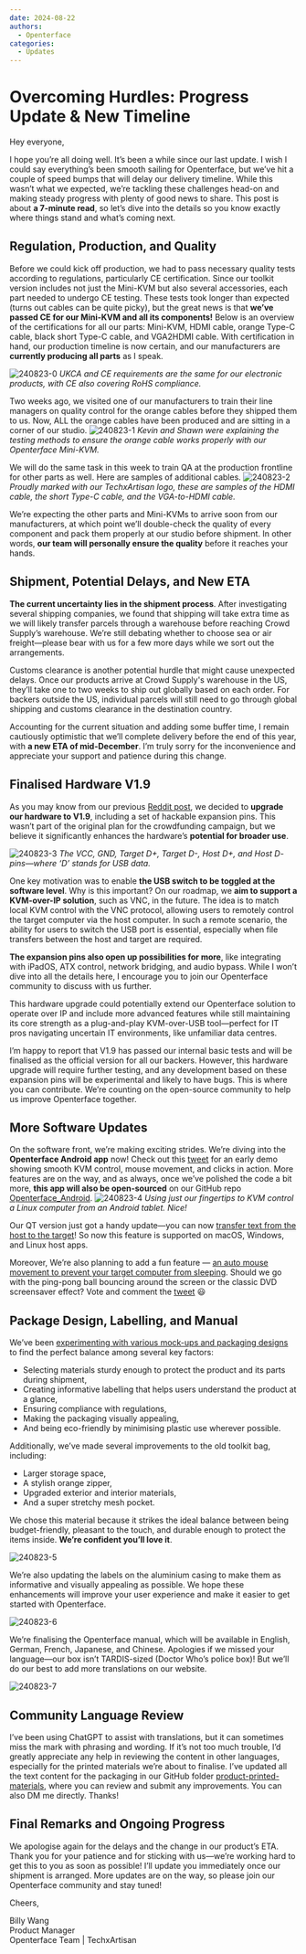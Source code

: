 ```yaml
---
date: 2024-08-22
authors:
  - Openterface
categories:
  - Updates
---
```


# Overcoming Hurdles: Progress Update & New Timeline

Hey everyone,

I hope you’re all doing well. It’s been a while since our last update. I wish I could say everything’s been smooth sailing for Openterface, but we’ve hit a couple of speed bumps that will delay our delivery timeline. While this wasn’t what we expected, we’re tackling these challenges head-on and making steady progress with plenty of good news to share. This post is about **a 7-minute read**, so let’s dive into the details so you know exactly where things stand and what’s coming next.

## Regulation, Production, and Quality

Before we could kick off production, we had to pass necessary quality tests according to regulations, particularly CE certification. Since our toolkit version includes not just the Mini-KVM but also several accessories, each part needed to undergo CE testing. These tests took longer than expected (turns out cables can be quite picky), but the great news is that **we’ve passed CE for our Mini-KVM and all its components!** Below is an overview of the certifications for all our parts: Mini-KVM, HDMI cable, orange Type-C cable, black short Type-C cable, and VGA2HDMI cable. With certification in hand, our production timeline is now certain, and our manufacturers are **currently producing all parts** as I speak.

![240823-0](pic/240823-0.jpg)
*UKCA and CE requirements are the same for our electronic products, with CE also covering RoHS compliance.*

Two weeks ago, we visited one of our manufacturers to train their line managers on quality control for the orange cables before they shipped them to us. Now, ALL the orange cables have been produced and are sitting in a corner of our studio.
![240823-1](pic/240823-1.jpg)
*Kevin and Shawn were explaining the testing methods to ensure the orange cable works properly with our Openterface Mini-KVM.*

We will do the same task in this week to train QA at the production frontline for other parts as well. Here are samples of additional cables.
![240823-2](pic/240823-2.jpg)
*Proudly marked with our TechxArtisan logo, these are samples of the HDMI cable, the short Type-C cable, and the VGA-to-HDMI cable.*

We’re expecting the other parts and Mini-KVMs to arrive soon from our manufacturers, at which point we’ll double-check the quality of every component and pack them properly at our studio before shipment. In other words, **our team will personally ensure the quality** before it reaches your hands.

## Shipment, Potential Delays, and New ETA

**The current uncertainty lies in the shipment process**. After investigating several shipping companies, we found that shipping will take extra time as we will likely transfer parcels through a warehouse before reaching Crowd Supply’s warehouse. We’re still debating whether to choose sea or air freight—please bear with us for a few more days while we sort out the arrangements.

Customs clearance is another potential hurdle that might cause unexpected delays. Once our products arrive at Crowd Supply's warehouse in the US, they’ll take one to two weeks to ship out globally based on each order. For backers outside the US, individual parcels will still need to go through global shipping and customs clearance in the destination country.

Accounting for the current situation and adding some buffer time, I remain cautiously optimistic that we’ll complete delivery before the end of this year, with **a new ETA of mid-December**. I’m truly sorry for the inconvenience and appreciate your support and patience during this change.

## Finalised Hardware V1.9

As you may know from our previous [Reddit post](https://www.reddit.com/r/Openterface_miniKVM/comments/1e25pco/openterface_minikvm_v19_with_pins_for_more/), we decided to **upgrade our hardware to V1.9**, including a set of hackable expansion pins. This wasn’t part of the original plan for the crowdfunding campaign, but we believe it significantly enhances the hardware’s **potential for broader use**.

![240823-3](pic/240823-3.jpg)
*The VCC, GND, Target D+, Target D-, Host D+, and Host D- pins—where ‘D’ stands for USB data.*

One key motivation was to enable **the USB switch to be toggled at the software level**. Why is this important? On our roadmap, we **aim to support a KVM-over-IP solution**, such as VNC, in the future. The idea is to match local KVM control with the VNC protocol, allowing users to remotely control the target computer via the host computer. In such a remote scenario, the ability for users to switch the USB port is essential, especially when file transfers between the host and target are required.

**The expansion pins also open up possibilities for more**, like integrating with iPadOS, ATX control, network bridging, and audio bypass. While I won’t dive into all the details here, I encourage you to join our Openterface community to discuss with us further.

This hardware upgrade could potentially extend our Openterface solution to operate over IP and include more advanced features while still maintaining its core strength as a plug-and-play KVM-over-USB tool—perfect for IT pros navigating uncertain IT environments, like unfamiliar data centres.

I’m happy to report that V1.9 has passed our internal basic tests and will be finalised as the official version for all our backers. However, this hardware upgrade will require further testing, and any development based on these expansion pins will be experimental and likely to have bugs. This is where you can contribute. We’re counting on the open-source community to help us improve Openterface together.

## More Software Updates

On the software front, we’re making exciting strides. We’re diving into the **Openterface Android app** now! Check out this [tweet](https://x.com/TechxArtisan/status/1825460088922071398) for an early demo showing smooth KVM control, mouse movement, and clicks in action. More features are on the way, and as always, once we’ve polished the code a bit more, **this app will also be open-sourced** on our GitHub repo [Openterface_Android](https://github.com/TechxArtisanStudio/Openterface_Android).
![240823-4](pic/240823-4.jpg)
*Using just our fingertips to KVM control a Linux computer from an Android tablet. Nice!*

Our QT version just got a handy update—you can now [transfer text from the host to the target](https://x.com/TechxArtisan/status/1825919721960780131)! So now this feature is supported on macOS, Windows, and Linux host apps.

Moreover, We’re also planning to add a fun feature — [an auto mouse movement to prevent your target computer from sleeping](https://x.com/TechxArtisan/status/1825471186668847241). Should we go with the ping-pong ball bouncing around the screen or the classic DVD screensaver effect? Vote and comment the [tweet](https://x.com/TechxArtisan/status/1825470086800691459) 😃

## Package Design, Labelling, and Manual

We’ve been [experimenting with various mock-ups and packaging designs](https://www.reddit.com/r/Openterface_miniKVM/comments/1elm4vq/almost_ready_to_finalize_our_package_design/) to find the perfect balance among several key factors:

- Selecting materials sturdy enough to protect the product and its parts during shipment,
- Creating informative labelling that helps users understand the product at a glance,
- Ensuring compliance with regulations,
- Making the packaging visually appealing,
- And being eco-friendly by minimising plastic use wherever possible.

Additionally, we’ve made several improvements to the old toolkit bag, including:

- Larger storage space,
- A stylish orange zipper,
- Upgraded exterior and interior materials,
- And a super stretchy mesh pocket.

We chose this material because it strikes the ideal balance between being budget-friendly, pleasant to the touch, and durable enough to protect the items inside. **We’re confident you’ll love it**.

![240823-5](pic/240823-5.jpg)

We’re also updating the labels on the aluminium casing to make them as informative and visually appealing as possible. We hope these enhancements will improve your user experience and make it easier to get started with Openterface.

![240823-6](pic/240823-6.jpg)

We’re finalising the Openterface manual, which will be available in English, German, French, Japanese, and Chinese. Apologies if we missed your language—our box isn’t TARDIS-sized (Doctor Who’s police box)! But we’ll do our best to add more translations on our website.

![240823-7](pic/240823-7.jpg)

## Community Language Review

I’ve been using ChatGPT to assist with translations, but it can sometimes miss the mark with phrasing and wording. If it’s not too much trouble, I’d greatly appreciate any help in reviewing the content in other languages, especially for the printed materials we’re about to finalise. I’ve updated all the text content for the packaging in our GitHub folder [product-printed-materials](https://github.com/TechxArtisanStudio/Openterface/tree/main/product-printed-materials), where you can review and submit any improvements. You can also DM me directly. Thanks!

## Final Remarks and Ongoing Progress

We apologise again for the delays and the change in our product’s ETA. Thank you for your patience and for sticking with us—we’re working hard to get this to you as soon as possible! I’ll update you immediately once our shipment is arranged. More updates are on the way, so please join our Openterface community and stay tuned!

Cheers,

Billy Wang  
Product Manager  
Openterface Team | TechxArtisan